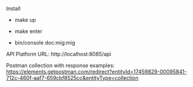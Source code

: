 Install

- make up 

- make enter 

- bin/console doc:mig:mig

API Platform URL: http://localhost:8085/api

Postman collection with response examples: https://elements.getpostman.com/redirect?entityId=17459829-00095841-712c-460f-aaf7-659cbf8525cc&entityType=collection
